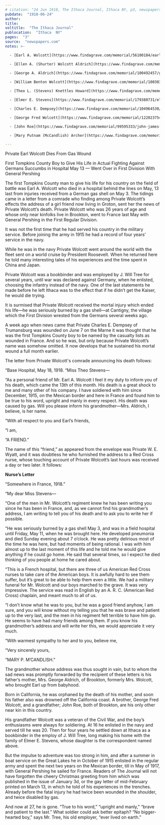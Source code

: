 ```yaml
---
# citation: "24 Jun 1918, The Ithaca Journal, Ithaca NY, p3, newspapers.com."
pubdate:  "1918-06-24"
author: 
title: 
voltitle:  "The Ithaca Journal"
publocation:  "Ithaca  NY"
pages:  "3"
source:  "newspapers.com"
notes: >-

  - [Earl A. Wolcott](https://www.findagrave.com/memorial/56100184/earl-a-wolcott) (Jan 1891 to 12 May 1918). 

  - [Ellen A. (Shurter) Wolcott Aldrich](https://www.findagrave.com/memorial/187990128/ellen-a-aldrich_wolcott) (07 Sep 1843 to 21 Apr 1928), Earl Wolcott’s grandmother, who raised him.
  
  - [George A. Aldrich](https://www.findagrave.com/memorial/100492457/george-a-aldrich), Ellen’s second husband after the death of William Benton Wolcott. 

  - [William Benton Wolcott](https://www.findagrave.com/memorial/100303590/william-benton-wolcott) (06 Oct 1832 to 25 Feb 1911), Earl’s grandfather.

  - [Theo L. (Stevens) Knettles Howard](https://www.findagrave.com/memorial/120732245/theo-l-howard) (25 Feb 1895 to Jun 1979), referred to in the article as "Miss Theo Stevens". 

  - [Elmer E. Stevens](https://www.findagrave.com/memorial/179380731/elmer-e-stevens) (Sep 1872 to 01 Sep 1964) Theo Stevens' father.

  - [Charles E. Dempsey](https://www.findagrave.com/memorial/104964530/charles-e-dempsey) (1896 to 10 Jul 1971).

  - [George Fred Wolcott](https://www.findagrave.com/memorial/122023754/george-frederick-wolcott) (21 Jun 1892 to 09 Jul 1968), Earl's brother.

  - [John Roe](https://www.findagrave.com/memorial/99595333/john-james-roe) (28 May 1843 to 1925), Earl's grandfather.  

  - [Mary Putnam (McCandlish) Archer](https://www.findagrave.com/memorial/55683833/mary-putnam-archer) (20 Sep 1888 to 16 Apr 1982), The Red Cross nurse who cared for Earl Wolcott in his final days. 26 Oct 1917, she reported to Paris and was assigned initially to the Children's Bureau. She was released from service 25 Nov 1918 due to ill health and returned to the United States 16 Dec 1918 (U.S., American Red Cross Nurse Files, 1916-1959, ancestry.com). 

---
```

Private Earl Wolcott Dies From Gas Wound 

First Tompkins County Boy to Give His Life in Actual Fighting Against Germans Succumbs in Hospital May 13 — Went Over in First Division With General Pershing  

The first Tompkins County man to give his life for his country on the field of battle was Earl A. Wolcott who died in a hospital behind the lines on May, 13 last from injuries received from a German gas shell on May 3. The tidings came in a letter from a comrade who finding among Private Wolcott’s effects the address of a girl friend now living in Groton, sent her the news of Private Wolcott’s death. Private Wolcott who was 26 years of age and whose only near kinfolks live in Brookton, went to France last May with General Pershing in the First Regular Division. 

It was not the first time that he had served his country in the military service. Before joining the army in 1915 he had a record of four years’ service in the navy. 

While he was in the navy Private Wolcott went around the world with the fleet sent on a world cruise by President Roosevelt. When he returned here he told many interesting tales of his experiences and the time spent in China and Japan. 

Private Wolcott was a bookbinder and was employed by J. Will Tree for several years, until war was declared against Germany, when he enlisted, choosing the infantry instead of the navy. One of the last statements he made before he left Ithaca was to the effect that if he didn’t get the Kaiser, he would die trying. 

It is surmised that Private Wolcott received the mortal injury which ended his life—he was seriously burned by a gas shell—at Cantigny, the village which the First Division wrested from the Germans several weeks ago. 

A week ago when news came that Private Charles E. Dempsey of Trumansburg was wounded on June 7 on the Marne it was thought that he was the first Tompkins County boy to be named by the casualty lists as wounded in France. And so he was, but only because Private Wolcott’s name was somehow omitted. It now develops that he sustained his mortal wound a full month earlier. 

The letter from Private Wolcott's comrade announcing his death follows: 

“Base Hospital, May 18, 1918. “Miss Theo Stevens— 

“As a personal friend of Mr. Earl A. Wolcott I feel it my duty to inform you of his death, which came the 13th of this month. His death is a great shock to me and many other of his company. I have soldiered with him since December, 1915, on the Mexican border and here in France and found him to be true to his word, upright and manly in every respect. His death was caused by gas. Will you please inform his grandmother—Mrs. Aldrich, I believe, is her name. 

“With all respect to you and Earl’s friends, 

“I am, 

“A FRIEND.” 

The name of this “friend,” as appeared from the envelope was Private W. E. Wyatt, and it was doubtless he who furnished the address to a Red Cross nurse, whose touching account of Private Wolcott’s last hours was received a day or two later. It follows: 

**Nurse’s Letter**

“Somewhere in France, 1918.” 

“My dear Miss Stevens— 

“One of the men in Mr. Wolcott’s regiment knew he has been writing you since he has been in France, and, as we cannot find his grandmother’s address, I am writing to tell you of his death and to ask you to write her if possible. 

“He was seriously burned by a gas shell May 3, and was in a field hospital until Friday, May 11, when he was brought here. He developed pneumonia and died Sunday evening about 7 o’clock. He was pretty delirious most of the time he was here, but had moments of being rational. I was with him almost up to the last moment of this life and he told me he would give anything if he could go home. He said that several times, so I expect he died thinking of you people at home he cared about. 

“This is a French hospital, but there are three of us American Red Cross nurses to take care of the American boys. It is awfully hard to see them suffer, but it’s great to be able to help them even a little. We had a military funeral for Mr. Wolcott and our boys marched to the grave. It was very impressive. The service was read in English by an A. R. C. (American Red Cross) chaplain, and meant much to all of us. 

“I don’t know what he was to you, but he was a good friend anyhow, I am sure, and you will know without my telling you that he was brave and patient up to the very last, and the men in his regiment felt terrible to have him go. He seems to have had many friends among them. If you know his grandmother’s address and will write her this, we would appreciate it very much. 

“With warmest sympathy to her and to you, believe me, 

“Very sincerely yours, 

“MARY P. M’CANDLISH.” 

The grandmother whose address was thus sought in vain, but to whom the sad news was promptly forwarded by the recipient of these letters is his father’s mother, Mrs. George Aldrich, of Brookton, formerly Mrs. Wolcott, who brought Earl up from babyhood. 

Born in California, he was orphaned by the death of his mother, and soon his father also was drowned off the California coast. A brother, George Fred Wolcott, and a grandfather; John Roe, both of Brookton, are his only other near kin in this country. 

His grandfather Wolcott was a veteran of the Civil War, and the boy’s enthusiasms were always for soldiering. At 16 he enlisted in the navy and served till he was 20. Then for four years he settled down at Ithaca as a bookbinder in the employ of J. Will Tree, long making his home with the family of Elmer E. Stevens, whose daughter is the correspondent named above. 

But the impulse to adventure was too strong in him, and after a summer in boat service on the Great Lakes he in October of 1915 enlisted in the regular army and spent the next two years on the Mexican border, till in May of 1917, with General Pershing he sailed for France. Readers of The Journal will not have forgotten the cheery Christmas greeting from him which was published in the issue of January 3d, or the gay letter of mid-February printed on March 13, in which he told of his experiences in the trenches. Already before the fatal injury he had twice been wounded in the shoulder, and twice disabled by gas. 

And now at 27, he is gone. “True to his word,” “upright and manly,” “brave and patient to the last.” What soldier could ask better epitaph? “No bigger-hearted boy," says Mr. Tree, his old employer, “ever lived on earth.” 

